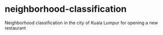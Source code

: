 # neighborhood-classification
Neighborhood classification in the city of Kuala Lumpur for opening a new restaurant
